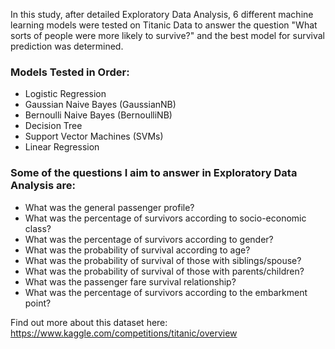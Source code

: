 In this study, after detailed Exploratory Data Analysis, 6 different machine learning models were tested on Titanic Data to answer the question "What sorts of people were more likely to survive?" and the best model for survival prediction was determined.
  
### Models Tested in Order:
- Logistic Regression
- Gaussian Naive Bayes (GaussianNB)
- Bernoulli Naive Bayes (BernoulliNB)
- Decision Tree
- Support Vector Machines (SVMs)
- Linear Regression
  
### Some of the questions I aim to answer in Exploratory Data Analysis are:
- What was the general passenger profile?
- What was the percentage of survivors according to socio-economic class?
- What was the percentage of survivors according to gender?
- What was the probability of survival according to age?
- What was the probability of survival of those with siblings/spouse?
- What was the probability of survival of those with parents/children?
- What was the passenger fare survival relationship?
- What was the percentage of survivors according to the embarkment point?

Find out more about this dataset here: https://www.kaggle.com/competitions/titanic/overview
